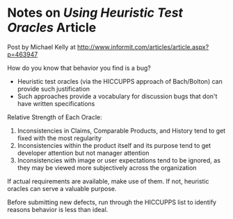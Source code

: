 # Notes on *Using Heuristic Test Oracles* Article #
Post by Michael Kelly at http://www.informit.com/articles/article.aspx?p=463947

How do you know that behavior you find is a bug?
- Heuristic test oracles (via the HICCUPPS approach of Bach/Bolton) can
provide such justification
- Such approaches provide a vocabulary for discussion bugs that don't
have written specifications

Relative Strength of Each Oracle:
1. Inconsistencies in Claims, Comparable Products, and History tend to get
fixed with the most regularity
2. Inconsistencies within the product itself and its purpose tend to get
developer attention but not manager attention
3. Inconsistencies with image or user expectations tend to be ignored, as
they may be viewed more subjectively across the organization

If actual requirements are available, make use of them.  If not, heuristic
oracles can serve a valuable purpose.

Before submitting new defects, run through the HICCUPPS list to identify
reasons behavior is less than ideal.
